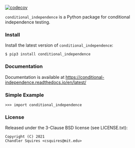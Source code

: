 [![codecov](https://codecov.io/gh/uhlerlab/causaldag/branch/master/graph/badge.svg?token=RSM00FKU9A)](https://codecov.io/gh/uhlerlab/causaldag)

`conditional_independence` is a Python package for conditional independence testing.

### Install
Install the latest version of `conditional_independence`:
```
$ pip3 install conditional_independence
```

### Documentation
Documentation is available at https://conditional-independence.readthedocs.io/en/latest/


### Simple Example

```
>>> import conditional_independence
```

### License

Released under the 3-Clause BSD license (see LICENSE.txt):
```
Copyright (C) 2021
Chandler Squires <csquires@mit.edu>
```
